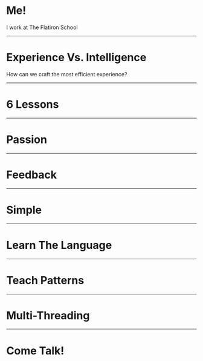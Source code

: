 # Me!

I work at The Flatiron School

---

# Experience Vs. Intelligence

How can we craft the most efficient experience?

---

# 6 Lessons

---

# Passion

---

# Feedback

---

# Simple

---

# Learn The Language

---

# Teach Patterns

---

# Multi-Threading

---

# Come Talk!
